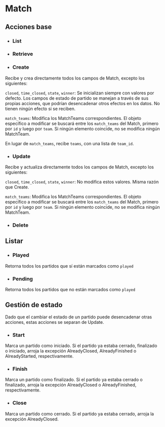 # Match

## Acciones base

- ### List

- ### Retrieve

- ### Create

Recibe y crea directamente todos los campos de Match, excepto los siguientes:

`closed`, `time_closed`, `state`, `winner`: Se inicializan siempre con valores por defecto. Los campos de estado de partido se manejan a través de sus propias acciones, que podrían desencadenar otros efectos en los datos. No tienen ningún efecto si se reciben.

`match_teams`: Modifica los MatchTeams correspondientes. El objeto específico a modificar se buscará entre los `match_teams` del Match, primero por `id` y luego por `team`. Si ningún elemento coincide, no se modifica ningún MatchTeam.

En lugar de `match_teams`, recibe `teams`, con una lista de `team_id`.

- ### Update

Recibe y actualiza directamente todos los campos de Match, excepto los siguientes:

`closed`, `time_closed`, `state`, `winner`: No modifica estos valores. Misma razón que Create.

`match_teams`: Modifica los MatchTeams correspondientes. El objeto específico a modificar se buscará entre los `match_teams` del Match, primero por `id` y luego por `team`. Si ningún elemento coincide, no se modifica ningún MatchTeam.

- ### Delete


## Listar

- ### Played
Retorna todos los partidos que sí están marcados como `played`

- ### Pending
Retorna todos los partidos que no están marcados como `played`

## Gestión de estado
Dado que el cambiar el estado de un partido puede desencadenar otras acciones, estas acciones se separan de Update.

- ### Start
Marca un partido como iniciado. Si el partido ya estaba cerrado, finalizado o iniciado, arroja la excepción AlreadyClosed, AlreadyFinished o AlreadyStarted, respectivamente.

- ### Finish
Marca un partido como finalizado.
Si el partido ya estaba cerrado o finalizado, arroja la excepción AlreadyClosed o AlreadyFinished, respectivamente.

- ### Close
Marca un partido como cerrado.
Si el partido ya estaba cerrado, arroja la excepción AlreadyClosed.

